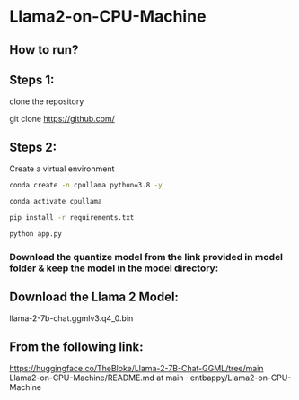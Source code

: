 # Llama2-on-CPU-Machine
## How to run?
## Steps 1:
clone the repository

git clone https://github.com/
## Steps 2:
Create a virtual environment
```bash
conda create -n cpullama python=3.8 -y
```
```bash
conda activate cpullama
```
```bash
pip install -r requirements.txt
```

```bash
python app.py
```

### Download the quantize model from the link provided in model folder & keep the model in the model directory:

## Download the Llama 2 Model:

llama-2-7b-chat.ggmlv3.q4_0.bin


## From the following link:
https://huggingface.co/TheBloke/Llama-2-7B-Chat-GGML/tree/main
Llama2-on-CPU-Machine/README.md at main · entbappy/Llama2-on-CPU-Machine